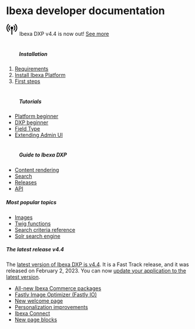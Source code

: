 <div class="front-page">
    <div class="row">
        <h1>Ibexa developer documentation</h1>
    </div>
    <div class="row mt-5 pb-4">
        <div class="col-12">
             <div class="announcement" role="alert">
                <div class="d-flex flex-column flex-md-row justify-content-between align-items-center">
                    <span class="d-flex align-items-center">
                        <svg class="tile-icon" width="32" height="32" viewBox="0 0 140 140" xmlns="http://www.w3.org/2000/svg">
                            <g transform="scale(4) translate(1)"><path d="M22.293 19.35c-0.735-0.001-1.331-0.598-1.331-1.333 0-0.367 0.148-0.699 0.388-0.94l-0 0c1.367-1.384 2.211-3.287 2.211-5.387s-0.844-4.003-2.212-5.387l0.001 0.001c-0.254-0.243-0.412-0.585-0.412-0.964 0-0.736 0.597-1.333 1.333-1.333 0.381 0 0.725 0.16 0.968 0.417l0.001 0.001c1.846 1.866 2.987 4.433 2.987 7.267s-1.141 5.401-2.988 7.268l0.001-0.001c-0.242 0.243-0.576 0.393-0.946 0.393-0 0-0.001 0-0.001 0h0zM10.683 19c0.242-0.241 0.391-0.575 0.391-0.943s-0.149-0.702-0.391-0.943v0c-1.391-1.385-2.252-3.302-2.252-5.42 0-2.088 0.836-3.981 2.193-5.361l-0.001 0.001c0.236-0.241 0.382-0.571 0.382-0.935 0-0.737-0.597-1.334-1.334-1.334-0.373 0-0.709 0.153-0.951 0.399l-0 0c-1.823 1.862-2.949 4.413-2.949 7.228 0 2.854 1.157 5.439 3.028 7.309l0 0c0.241 0.241 0.574 0.389 0.942 0.389s0.7-0.149 0.942-0.389l-0 0zM27.237 23.060c2.94-2.896 4.762-6.92 4.762-11.37 0-4.413-1.792-8.408-4.689-11.297l-0-0c-0.243-0.255-0.586-0.414-0.966-0.414-0.736 0-1.333 0.597-1.333 1.333 0 0.381 0.159 0.724 0.415 0.967l0.001 0.001c2.413 2.406 3.907 5.734 3.907 9.41 0 3.708-1.519 7.061-3.968 9.471l-0.002 0.002c-0.242 0.241-0.391 0.575-0.391 0.943s0.149 0.702 0.391 0.943v0c0.241 0.242 0.575 0.391 0.943 0.391s0.702-0.149 0.943-0.391v0zM6.667 23.047c0.237-0.24 0.383-0.571 0.383-0.935 0-0.373-0.153-0.71-0.399-0.951l-0-0c-2.449-2.412-3.967-5.765-3.967-9.471 0-3.677 1.493-7.005 3.907-9.412l0-0c0.228-0.239 0.368-0.563 0.368-0.919 0-0.736-0.597-1.333-1.333-1.333-0.356 0-0.679 0.139-0.918 0.366l0.001-0.001c-2.897 2.889-4.689 6.883-4.689 11.297 0 4.45 1.822 8.474 4.76 11.368l0.002 0.002c0.241 0.242 0.575 0.391 0.943 0.391s0.702-0.149 0.943-0.391v0zM20 11.687c0-0.001 0-0.003 0-0.005 0-2.209-1.791-4-4-4s-4 1.791-4 4c0 1.731 1.1 3.206 2.639 3.762l0.028 0.009v15.213c0 0.736 0.597 1.333 1.333 1.333s1.333-0.597 1.333-1.333v0-15.213c1.565-0.565 2.665-2.037 2.667-3.766v-0z" fill="var(--ibexa-jazzberry)"></path></g>
                        </svg>
                        Ibexa DXP v4.4 is now out!
                    </span>
                    <span class="d-flex flex-column flex-xs-row flex-sm-row flex-md-row justify-content-between align-items-center ml-md-4">
                        <a href="releases/ibexa_dxp_v4.4" class="btn btn-sm btn-announcement-outline mr-4 ml-4 ml-md-0 mb-3 mb-sm-0">
                            See more
                        </a>
                    </span>
                </div>
            </div>
        </div>
    </div>
    <div class="row">
        <div class="col-lg px-2 px-lg-4">
            <div class="tile">
                <div class="row">
                    <div class="col-lg">
                        <h5 class="tile-title">
                            <svg class="tile-icon align-middle" width="32" height="32">
                                <use fill="var(--ibexa-jazzberry)" xlink:href="images/ez-icons.svg#publish"></use>
                            </svg>
                            Installation
                        </h5>
                        <div class="tile-body">
                            <ol>
                                <li><a href="getting_started/requirements/">Requirements</a></li>
                                <li><a href="getting_started/install_ez_platform/">Install Ibexa Platform</a></li>
                                <li><a href="getting_started/first_steps/">First steps</a></li>
                            </ol>
                        </div>
                    </div>
                </div>
            </div>
        </div>
        <div class="col-lg px-2">
            <div class="tile">
                <div class="row">
                    <div class="col-lg">
                        <h5 class="tile-title">
                            <svg class="tile-icon align-middle" width="32" height="32">
                                <use fill="var(--ibexa-jazzberry)" xlink:href="images/ez-icons.svg#about"></use>
                            </svg>
                            Tutorials
                        </h5>
                        <div class="tile-body">
                            <ul>
                                <li><a href="tutorials/platform_beginner/building_a_bicycle_route_tracker_in_ez_platform/">Platform beginner</a></li>
                                <li><a href="tutorials/enterprise_beginner/ez_enterprise_beginner_tutorial_-_its_a_dogs_world/">DXP beginner</a></li>
                                <li><a href="tutorials/field_type/creating_a_tweet_field_type/">Field Type</a></li>
                                <li><a href="tutorials/extending_admin_ui/extending_admin_ui/">Extending Admin UI</a></li>
                            </ul>
                        </div>
                    </div>
                </div>
            </div>
        </div>
        <div class="col-lg px-2 px-lg-4">
            <div class="tile">
                <div class="row">
                    <div class="col-lg">
                        <h5 class="tile-title">
                            <svg class="tile-icon align-middle" width="32" height="32">
                                <use fill="var(--ibexa-jazzberry)" xlink:href="images/ez-icons.svg#settings-config"></use>
                            </svg>
                            Guide to Ibexa DXP
                        </h5>
                    <div class="tile-body">
                        <ul>
                            <li><a href="guide/content_rendering/">Content rendering</a></li>
                            <li><a href="guide/search/search/">Search</a></li>
                            <li><a href="releases/ibexa_dxp_v4.4/">Releases</a></li>
                            <li><a href="api/public_php_api/">API</a></li>
                        </ul>
                    </div>
                </div>
            </div>
        </div>
    </div>
    </div>
    <div class="row mt-5">
        <div class="col-lg-4 mb-5 most-popular">
            <h5>
                Most popular topics
                <svg class="tile-icon" width="15" height="15">
                    <use fill="var(--ibexa-jazzberry)" xlink:href="images/ez-icons.svg#bookmark-active"></use>
                </svg>
            </h5>
                <ul>
                    <li><a href="guide/images/">Images</a></li>
                    <li><a href="guide/content_rendering/twig_function_reference/twig_functions_reference/">Twig functions</a></li>
                    <li><a href="guide/search/search_criteria_reference">Search criteria reference</a></li>
                    <li><a href="guide/search/solr/">Solr search engine</a></li>
                </ul>
        </div>
        <div class="col-lg-8 mb-5 latest-release">
            <h5>
                The latest release
                <span class="pill">v4.4</span>
            </h5>
            <div class="row mt-3">
                <div class="col-lg-5">The <a href="releases/ibexa_dxp_v4.4/">latest version of Ibexa DXP is v4.4</a>. It is a Fast Track release, and it was released on February 2, 2023. You can now <a href="updating/from_4.3/update_from_4.3/">update your application to the latest version</a>. 
                </div>
                <div class="col-sm-7 features">
                    <ul>
                        <li><a href="releases/ibexa_dxp_v4.4/#all-new-ibexa-commerce-packages">All-new Ibexa Commerce packages</a></li>
                        <li><a href="releases/ibexa_dxp_v4.4/#fastly-image-optimizer-fastly-io">Fastly Image Optimizer (Fastly IO)</a></li>
                        <li><a href="releases/ibexa_dxp_v4.4/#new-welcome-page">New welcome page</a></li>
                        <li><a href="releases/ibexa_dxp_v4.4/#personalization-improvements">Personalization improvements</a></li>
                        <li><a href="releases/ibexa_dxp_v4.4/#ibexa-connect">Ibexa Connect</a></li>
                        <li><a href="releases/ibexa_dxp_v4.4/#new-page-blocks">New page blocks</a></li>
</div>
